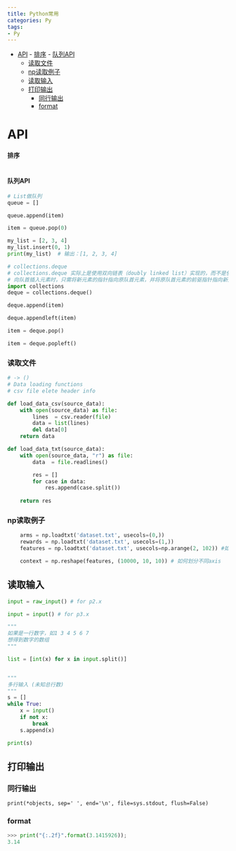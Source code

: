 ```yaml
---
title: Python常用
categories: Py
tags:
- Py
---
```


- [API](#api)
      - [排序](#排序)
      - [队列API](#队列api)
    - [读取文件](#读取文件)
    - [np读取例子](#np读取例子)
  - [读取输入](#读取输入)
  - [打印输出](#打印输出)
    - [同行输出](#同行输出)
    - [format](#format)

# API
#### 排序
```py

```

#### 队列API
```py
# List做队列
queue = []

queue.append(item)

item = queue.pop(0)

my_list = [2, 3, 4]
my_list.insert(0, 1)
print(my_list)  # 输出：[1, 2, 3, 4]

# collections.deque
# collections.deque 实际上是使用双向链表（doubly linked list）实现的，而不是使用列表（list）实现的。
# 向队首插入元素时，只需将新元素的指针指向原队首元素，并将原队首元素的前驱指针指向新元素即可，不需要移动其他元素。
import collections
deque = collections.deque()

deque.append(item)

deque.appendleft(item)

item = deque.pop()

item = deque.popleft()

```

### 读取文件
```python
# -> ()
# Data loading functions 
# csv file elete header info

def load_data_csv(source_data):
    with open(source_data) as file:
        lines  = csv.reader(file)
        data = list(lines)
        del data[0]
    return data

def load_data_txt(source_data):
    with open(source_data, "r") as file:
        data  = file.readlines()

        res = []        
        for case in data:
            res.append(case.split())
            
    return res
```

### np读取例子
```python
    arms = np.loadtxt('dataset.txt', usecols=(0,))
    rewards = np.loadtxt('dataset.txt', usecols=(1,))
    features = np.loadtxt('dataset.txt', usecols=np.arange(2, 102)) #如何选定多列

    context = np.reshape(features, (10000, 10, 10)) # 如何划分不同axis
```

## 读取输入
```python
input = raw_input() # for p2.x

input = input() # for p3.x

"""
如果是一行数字，如1 3 4 5 6 7
想得到数字的数组
"""

list = [int(x) for x in input.split()]


"""
多行输入 (未知总行数)
"""
s = []
while True:
    x = input()
    if not x:
        break
    s.append(x)

print(s)
```

## 打印输出
### 同行输出
```
print(*objects, sep=' ', end='\n', file=sys.stdout, flush=False)
```

### format
```py
>>> print("{:.2f}".format(3.1415926));
3.14
```


